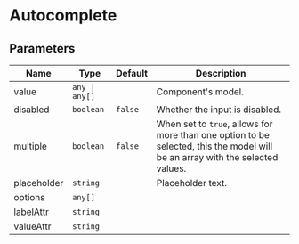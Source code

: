 # Autocomplete

## Parameters

Name | Type | Default | Description
---|---|---|---
value | `any \| any[]` | | Component's model.
disabled | `boolean` | `false` | Whether the input is disabled.
multiple | `boolean` | `false` | When set to `true`, allows for more than one option to be selected, this the model will be an array with the selected values.
placeholder | `string` | | Placeholder text.
options | `any[]` | |
labelAttr | `string` | |
valueAttr | `string` | |
